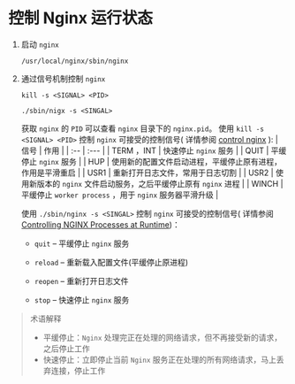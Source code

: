 # 控制 Nginx 运行状态



1. 启动 `nginx`

   ```shell
   /usr/local/nginx/sbin/nginx
   ```

2. 通过信号机制控制 `nginx`

   ```shell
   kill -s <SIGNAL> <PID>
   ```

   ```shell
   ./sbin/nigx -s <SINGAL>
   ```
   获取 `nginx` 的 `PID` 可以查看 `nginx` 目录下的 `nginx.pid`。
   使用 `kill -s <SIGNAL> <PID>`  控制 `nginx` 可接受的控制信号( 详情参阅 [control nginx](http://nginx.org/en/docs/control.html) ):
   | 信号        | 作用 |
   | :-- | :--- |
   | TERM ，INT | 快速停止 `nginx` 服务 |
   | QUIT | 平缓停止 `nginx` 服务 |
   | HUP | 使用新的配置文件启动进程，平缓停止原有进程，作用是平滑重启 |
   | USR1 | 重新打开日志文件，常用于日志切割 |
   | USR2 | 使用新版本的 `nginx` 文件启动服务，之后平缓停止原有 `nginx` 进程 |
   | WINCH | 平缓停止 `worker process` ，用于 `nginx` 服务器平滑升级 |

   使用 `./sbin/nginx -s <SINGAL>` 控制 `nginx` 可接受的控制信号( 详情参阅 [Controlling NGINX Processes at Runtime](https://docs.nginx.com/nginx/admin-guide/basic-functionality/runtime-control))：

   - `quit` – 平缓停止 `nginx` 服务

   - `reload` – 重新载入配置文件(平缓停止原进程)

   - `reopen` – 重新打开日志文件

   - `stop` – 快速停止 `nginx` 服务

>术语解释
>
>- 平缓停止：`Nginx` 处理完正在处理的网络请求，但不再接受新的请求，之后停止工作
>- 快速停止：立即停止当前 `Nginx` 服务正在处理的所有网络请求，马上丢弃连接，停止工作